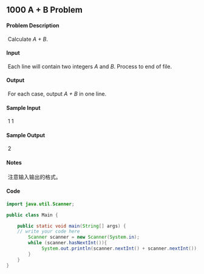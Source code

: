## 1000 A + B Problem

#### **Problem Description**

​		Calculate *A + B*.

#### **Input**

​		Each line will contain two integers *A* and *B*. Process to end of file.

#### **Output**

​		For each case, output *A + B* in one line.

#### **Sample Input**

​		1 1

#### **Sample Output**

​		2

#### Notes

​		注意输入输出的格式。

#### Code

```java
import java.util.Scanner;

public class Main {

    public static void main(String[] args) {
	// write your code here
        Scanner scanner = new Scanner(System.in);
        while (scanner.hasNextInt()){
             System.out.println(scanner.nextInt() + scanner.nextInt());
        }
    }
}
```

